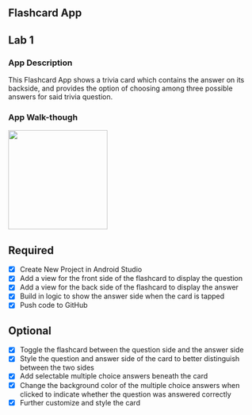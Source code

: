 ## Flashcard App 

## Lab 1

### App Description
This Flashcard App shows a trivia card which contains the answer on its backside, and provides the option of choosing among three possible answers for said trivia question. 

### App Walk-though
<img src="http://g.recordit.co/fn8yQ5ju1Y.gif" width=200><br>

## Required
- [x] Create New Project in Android Studio
- [x] Add a view for the front side of the flashcard to display the question
- [x] Add a view for the back side of the flashcard to display the answer
- [x] Build in logic to show the answer side when the card is tapped
- [x] Push code to GitHub
## Optional
- [x] Toggle the flashcard between the question side and the answer side
- [x] Style the question and answer side of the card to better distinguish between the two sides
- [x] Add selectable multiple choice answers beneath the card
- [x] Change the background color of the multiple choice answers when clicked to indicate whether the question was answered correctly
- [x] Further customize and style the card
